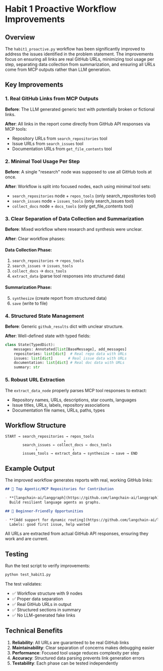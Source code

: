 # Habit 1 Proactive Workflow Improvements

## Overview

The `habit1_proactive.py` workflow has been significantly improved to address the issues identified in the problem statement. The improvements focus on ensuring all links are real GitHub URLs, minimizing tool usage per step, separating data collection from summarization, and ensuring all URLs come from MCP outputs rather than LLM generation.

## Key Improvements

### 1. Real GitHub Links from MCP Outputs

**Before**: The LLM generated generic text with potentially broken or fictional links.

**After**: All links in the report come directly from GitHub API responses via MCP tools:
- Repository URLs from `search_repositories` tool
- Issue URLs from `search_issues` tool  
- Documentation URLs from `get_file_contents` tool

### 2. Minimal Tool Usage Per Step

**Before**: A single "research" node was supposed to use all GitHub tools at once.

**After**: Workflow is split into focused nodes, each using minimal tool sets:
- `search_repositories` node + `repos_tools` (only search_repositories tool)
- `search_issues` node + `issues_tools` (only search_issues tool)
- `collect_docs` node + `docs_tools` (only get_file_contents tool)

### 3. Clear Separation of Data Collection and Summarization

**Before**: Mixed workflow where research and synthesis were unclear.

**After**: Clear workflow phases:

#### Data Collection Phase:
1. `search_repositories` → `repos_tools`
2. `search_issues` → `issues_tools` 
3. `collect_docs` → `docs_tools`
4. `extract_data` (parse tool responses into structured data)

#### Summarization Phase:
5. `synthesize` (create report from structured data)
6. `save` (write to file)

### 4. Structured State Management

**Before**: Generic `github_results` dict with unclear structure.

**After**: Well-defined state with typed fields:
```python
class State(TypedDict):
    messages: Annotated[list[BaseMessage], add_messages]
    repositories: list[dict]  # Real repo data with URLs
    issues: list[dict]       # Real issue data with URLs  
    documentation: list[dict] # Real doc data with URLs
    summary: str
```

### 5. Robust URL Extraction

The `extract_data_node` properly parses MCP tool responses to extract:
- Repository names, URLs, descriptions, star counts, languages
- Issue titles, URLs, labels, repository associations
- Documentation file names, URLs, paths, types

## Workflow Structure

```
START → search_repositories → repos_tools 
                           ↓
        search_issues ← collect_docs ← docs_tools
              ↓                ↓
        issues_tools → extract_data → synthesize → save → END
```

## Example Output

The improved workflow generates reports with real, working GitHub links:

```markdown
## 🎯 Top Agentic/MCP Repositories for Contribution

- **[langchain-ai/langgraph](https://github.com/langchain-ai/langgraph)** ⭐ 6000 | Python
  Build resilient language agents as graphs.

## 🌱 Beginner-Friendly Opportunities

- **[Add support for dynamic routing](https://github.com/langchain-ai/langgraph/issues/123)** (langchain-ai/langgraph)
  Labels: good first issue, help wanted
```

All URLs are extracted from actual GitHub API responses, ensuring they work and are current.

## Testing

Run the test script to verify improvements:
```bash
python test_habit1.py
```

The test validates:
- ✅ Workflow structure with 9 nodes
- ✅ Proper data separation  
- ✅ Real GitHub URLs in output
- ✅ Structured sections in summary
- ✅ No LLM-generated fake links

## Technical Benefits

1. **Reliability**: All URLs are guaranteed to be real GitHub links
2. **Maintainability**: Clear separation of concerns makes debugging easier
3. **Performance**: Focused tool usage reduces complexity per step
4. **Accuracy**: Structured data parsing prevents link generation errors
5. **Testability**: Each phase can be tested independently